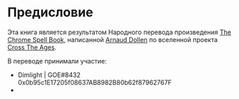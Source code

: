 # Предисловие

Эта книга является результатом Народного перевода произведения [The Chrome Spell Book](https://www.crosstheages.com/the-chrome-spell-book/), написанной [Arnaud Dollen](https://www.crosstheages.com/arnauddollen/) по вселенной проекта [Cross The Ages](https://www.crosstheages.com/).

В переводе принимали участие:

* Dimlight | GOE#8432 0x0b95c1E17205f08637AB8982B80b62f87962767F
*
